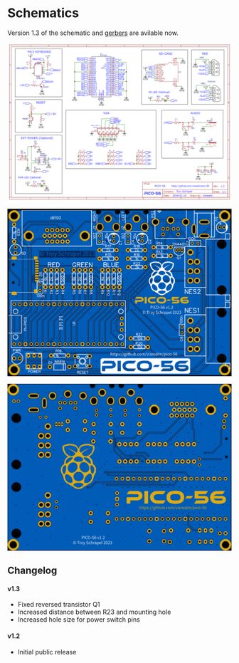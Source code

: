 # Schematics

Version 1.3 of the schematic and [gerbers](Gerber_PCB_Pico56_v1_3.zip) are avilable now. 

![Schematic_Pico56_v1_3.png](/schematics/Schematic_Pico56_v1_3.png)

![pcb_front_v1_2.png](/img/pcb_front_v1_2.png)

![pcb_back_v1_2.png](/img/pcb_back_v1_2.png)

## Changelog

#### v1.3

* Fixed reversed transistor Q1
* Increased distance between R23 and mounting hole
* Increased hole size for power switch pins

#### v1.2

* Initial public release
